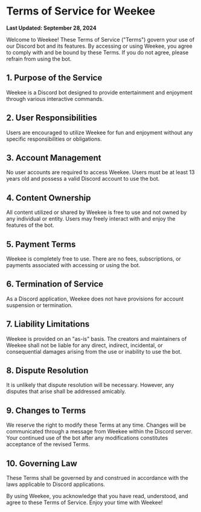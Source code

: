 # Terms of Service for Weekee

**Last Updated: September 28, 2024**

Welcome to Weekee! These Terms of Service ("Terms") govern your use of our Discord bot and its features. By accessing or using Weekee, you agree to comply with and be bound by these Terms. If you do not agree, please refrain from using the bot.

## 1. Purpose of the Service
Weekee is a Discord bot designed to provide entertainment and enjoyment through various interactive commands.

## 2. User Responsibilities
Users are encouraged to utilize Weekee for fun and enjoyment without any specific responsibilities or obligations.

## 3. Account Management
No user accounts are required to access Weekee. Users must be at least 13 years old and possess a valid Discord account to use the bot.

## 4. Content Ownership
All content utilized or shared by Weekee is free to use and not owned by any individual or entity. Users may freely interact with and enjoy the features of the bot.

## 5. Payment Terms
Weekee is completely free to use. There are no fees, subscriptions, or payments associated with accessing or using the bot.

## 6. Termination of Service
As a Discord application, Weekee does not have provisions for account suspension or termination.

## 7. Liability Limitations
Weekee is provided on an "as-is" basis. The creators and maintainers of Weekee shall not be liable for any direct, indirect, incidental, or consequential damages arising from the use or inability to use the bot.

## 8. Dispute Resolution
It is unlikely that dispute resolution will be necessary. However, any disputes that arise shall be addressed amicably.

## 9. Changes to Terms
We reserve the right to modify these Terms at any time. Changes will be communicated through a message from Weekee within the Discord server. Your continued use of the bot after any modifications constitutes acceptance of the revised Terms.

## 10. Governing Law
These Terms shall be governed by and construed in accordance with the laws applicable to Discord applications.


By using Weekee, you acknowledge that you have read, understood, and agree to these Terms of Service. Enjoy your time with Weekee!
